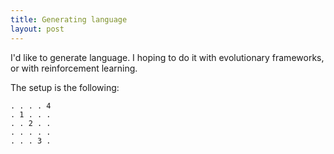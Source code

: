 ```yaml
---
title: Generating language
layout: post
---
```


I'd like to generate language. I hoping to do it with evolutionary frameworks, or with reinforcement learning.

The setup is the following:

```
. . . . 4
. 1 . . .
. . 2 . .
. . . . .
. . . 3 .
```